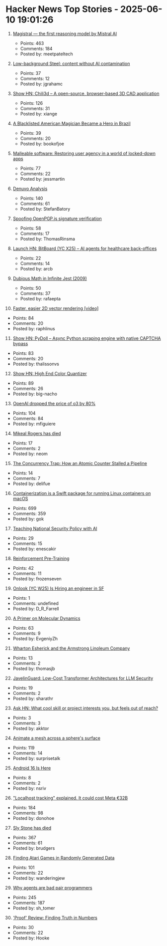 # Hacker News Top Stories - 2025-06-10 19:01:26

1. [Magistral — the first reasoning model by Mistral AI](https://mistral.ai/news/magistral)
   - Points: 463
   - Comments: 184
   - Posted by: meetpateltech

2. [Low-background Steel: content without AI contamination](https://blog.jgc.org/2025/06/low-background-steel-content-without-ai.html)
   - Points: 37
   - Comments: 12
   - Posted by: jgrahamc

3. [Show HN: Chili3d – A open-source, browser-based 3D CAD application](undefined)
   - Points: 126
   - Comments: 31
   - Posted by: xiange

4. [A Blacklisted American Magician Became a Hero in Brazil](https://www.wsj.com/lifestyle/careers/magician-brazil-national-celebrity-d31f547a)
   - Points: 39
   - Comments: 20
   - Posted by: bookofjoe

5. [Malleable software: Restoring user agency in a world of locked-down apps](https://www.inkandswitch.com/essay/malleable-software/)
   - Points: 77
   - Comments: 22
   - Posted by: jessmartin

6. [Denuvo Analysis](https://connorjaydunn.github.io/blog/posts/denuvo-analysis/)
   - Points: 140
   - Comments: 61
   - Posted by: StefanBatory

7. [Spoofing OpenPGP.js signature verification](https://codeanlabs.com/blog/research/cve-2025-47934-spoofing-openpgp-js-signatures/)
   - Points: 58
   - Comments: 17
   - Posted by: ThomasRinsma

8. [Launch HN: BitBoard (YC X25) – AI agents for healthcare back-offices](undefined)
   - Points: 22
   - Comments: 14
   - Posted by: arcb

9. [Dubious Math in Infinite Jest (2009)](https://www.thehowlingfantods.com/dfw/dubious-math-in-infinite-jest.html)
   - Points: 50
   - Comments: 37
   - Posted by: rafaepta

10. [Faster, easier 2D vector rendering [video]](https://www.youtube.com/watch?v=_sv8K190Zps)
   - Points: 84
   - Comments: 20
   - Posted by: raphlinus

11. [Show HN: PyDoll – Async Python scraping engine with native CAPTCHA bypass](https://github.com/autoscrape-labs/pydoll)
   - Points: 83
   - Comments: 20
   - Posted by: thalissonvs

12. [Show HN: High End Color Quantizer](https://github.com/big-nacho/patolette)
   - Points: 89
   - Comments: 26
   - Posted by: big-nacho

13. [OpenAI dropped the price of o3 by 80%](https://twitter.com/sama/status/1932434606558462459)
   - Points: 104
   - Comments: 84
   - Posted by: mfiguiere

14. [Mikeal Rogers has died](https://b.h4x.zip/mikeal/)
   - Points: 17
   - Comments: 2
   - Posted by: neom

15. [The Concurrency Trap: How an Atomic Counter Stalled a Pipeline](https://www.conviva.com/platform/the-concurrency-trap-how-an-atomic-counter-stalled-a-pipeline/)
   - Points: 14
   - Comments: 7
   - Posted by: delifue

16. [Containerization is a Swift package for running Linux containers on macOS](https://github.com/apple/containerization)
   - Points: 699
   - Comments: 359
   - Posted by: gok

17. [Teaching National Security Policy with AI](https://steveblank.com/2025/06/10/teaching-national-security-policy-with-ai/)
   - Points: 29
   - Comments: 15
   - Posted by: enescakir

18. [Reinforcement Pre-Training](https://arxiv.org/abs/2506.08007)
   - Points: 42
   - Comments: 11
   - Posted by: frozenseven

19. [Onlook (YC W25) Is Hiring an engineer in SF](undefined)
   - Points: 1
   - Comments: undefined
   - Posted by: D_R_Farrell

20. [A Primer on Molecular Dynamics](https://www.owlposting.com/p/a-primer-on-molecular-dynamics)
   - Points: 63
   - Comments: 9
   - Posted by: EvgeniyZh

21. [Wharton Esherick and the Armstrong Linoleum Company](https://whartonesherickmuseum.org/wharton-esherick-and-armstrong-linoleum/)
   - Points: 13
   - Comments: 2
   - Posted by: thomasjb

22. [JavelinGuard: Low-Cost Transformer Architectures for LLM Security](https://arxiv.org/abs/2506.07330)
   - Points: 19
   - Comments: 2
   - Posted by: sharathr

23. [Ask HN: What cool skill or project interests you, but feels out of reach?](undefined)
   - Points: 3
   - Comments: 3
   - Posted by: akktor

24. [Animate a mesh across a sphere's surface](https://garden.bradwoods.io/notes/javascript/three-js/animate-a-mesh-on-a-spheres-surface)
   - Points: 119
   - Comments: 14
   - Posted by: surprisetalk

25. [Android 16 Is Here](https://blog.google/products/android/android-16/)
   - Points: 8
   - Comments: 2
   - Posted by: nsriv

26. ["Localhost tracking" explained. It could cost Meta €32B](https://www.zeropartydata.es/p/localhost-tracking-explained-it-could)
   - Points: 184
   - Comments: 98
   - Posted by: donohoe

27. [Sly Stone has died](https://abcnews.go.com/US/sly-stone-pioneering-leader-funk-band-sly-family/story?id=122666345)
   - Points: 367
   - Comments: 61
   - Posted by: brudgers

28. [Finding Atari Games in Randomly Generated Data](https://bbenchoff.github.io/pages/FiniteAtari.html)
   - Points: 101
   - Comments: 22
   - Posted by: wanderingjew

29. [Why agents are bad pair programmers](https://justin.searls.co/posts/why-agents-are-bad-pair-programmers/)
   - Points: 245
   - Comments: 187
   - Posted by: sh_tomer

30. ['Proof' Review: Finding Truth in Numbers](https://www.wsj.com/arts-culture/books/proof-review-finding-truth-in-numbers-b9779228)
   - Points: 30
   - Comments: 22
   - Posted by: Hooke

